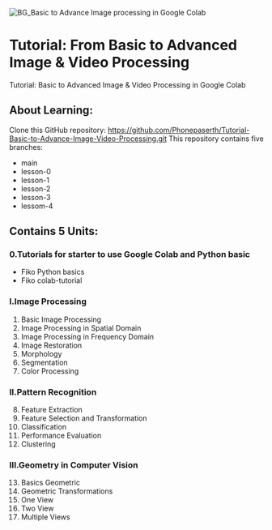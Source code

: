 ![BG_Basic to Advance Image processing in Google Colab](https://github.com/user-attachments/assets/6237ff1f-0c3d-4377-9daa-8cda30d0ae61)
# Tutorial: From Basic to Advanced Image & Video Processing
Tutorial: Basic to Advanced Image &amp; Video Processing in Google Colab

## About Learning: 
 Clone this GitHub repository: https://github.com/Phonepaserth/Tutorial-Basic-to-Advance-Image-Video-Processing.git This repository contains five branches:
- main
- lesson-0
- lesson-1
- lesson-2
- lesson-3
- lessom-4

## Contains 5 Units:
### 0.Tutorials for starter to use Google Colab and Python basic

- Fiko Python basics
- Fiko colab-tutorial

### I.Image Processing

1. Basic Image Processing
2. Image Processing in Spatial Domain
3. Image Processing in Frequency Domain
4. Image Restoration
5. Morphology
6. Segmentation
7. Color Processing

### II.Pattern Recognition

8. Feature Extraction
9. Feature Selection and Transformation
10. Classification
11. Performance Evaluation
12. Clustering

### III.Geometry in Computer Vision

13. Basics Geometric
14. Geometric Transformations
15. One View
16. Two View
17. Multiple Views
